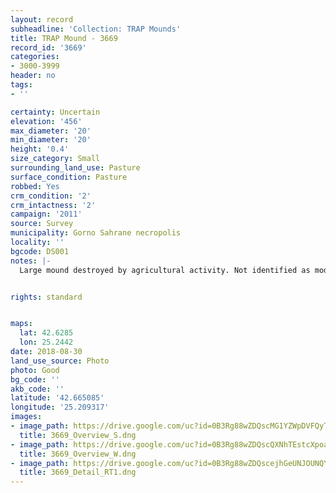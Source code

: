 ```yaml
---
layout: record
subheadline: 'Collection: TRAP Mounds'
title: TRAP Mound - 3669
record_id: '3669'
categories:
- 3000-3999
header: no
tags:
- ''

certainty: Uncertain
elevation: '456'
max_diameter: '20'
min_diameter: '20'
height: '0.4'
size_category: Small
surrounding_land_use: Pasture
surface_condition: Pasture
robbed: Yes
crm_condition: '2'
crm_intactness: '2'
campaign: '2011'
source: Survey
municipality: Gorno Sahrane necropolis
locality: ''
bgcode: DS001
notes: |-
  Large mound destroyed by agricultural activity. Not identified as modern due to origin of soil.


rights: standard


maps:
  lat: 42.6285
  lon: 25.2442
date: 2018-08-30
land_use_source: Photo
photo: Good
bg_code: ''
akb_code: ''
latitude: '42.665085'
longitude: '25.209317'
images:
- image_path: https://drive.google.com/uc?id=0B3Rg88wZDQscMG1YZWpDVFQyTkk
  title: 3669_Overview_S.dng
- image_path: https://drive.google.com/uc?id=0B3Rg88wZDQscQXNhTEstcXpoajQ
  title: 3669_Overview_W.dng
- image_path: https://drive.google.com/uc?id=0B3Rg88wZDQscejhGeUNJOUNQYXM
  title: 3669_Detail_RT1.dng
---
```

